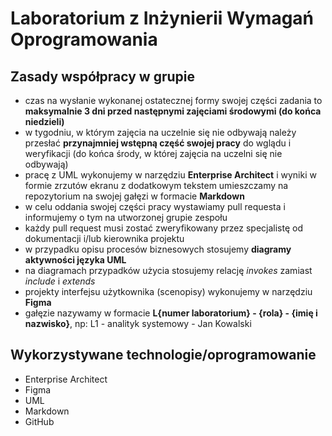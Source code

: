 # Laboratorium z Inżynierii Wymagań Oprogramowania

## Zasady współpracy w grupie
- czas na wysłanie wykonanej ostatecznej formy swojej części zadania to **maksymalnie 3 dni przed następnymi zajęciami środowymi (do końca niedzieli)**
- w tygodniu, w którym zajęcia na uczelnie się nie odbywają należy przesłać **przynajmniej wstępną część swojej pracy** do wglądu i weryfikacji (do końca środy, w której zajęcia na uczelni się nie odbywają)
- pracę z UML wykonujemy w narzędziu **Enterprise Architect** i wyniki w formie zrzutów ekranu z dodatkowym tekstem umieszczamy na repozytorium na swojej gałęzi w formacie **Markdown**
- w celu oddania swojej części pracy wystawiamy pull requesta i informujemy o tym na utworzonej grupie zespołu
- każdy pull request musi zostać zweryfikowany przez specjalistę od dokumentacji i/lub kierownika projektu
- w przypadku opisu procesów biznesowych stosujemy **diagramy aktywności języka UML**
- na diagramach przypadków użycia stosujemy relację *invokes* zamiast *include* i *extends*
- projekty interfejsu użytkownika (scenopisy) wykonujemy w narzędziu **Figma**
- gałęzie nazywamy w formacie **L{numer laboratorium} - {rola} - {imię i nazwisko}**, np: L1 - analityk systemowy - Jan Kowalski

## Wykorzystywane technologie/oprogramowanie
- Enterprise Architect
- Figma
- UML
- Markdown
- GitHub

